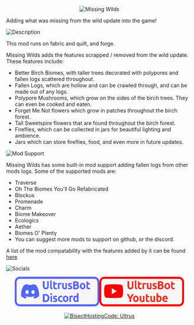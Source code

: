 <p style="text-align: center"><img src="https://www.bisecthosting.com/images/CF/Missing_Wilds/BH_MW_header.webp" alt="Missing Wilds" width="1050" height="337.5" /></p>

Adding what was missing from the wild update into the game!


<img src="https://www.bisecthosting.com/images/CF/Missing_Wilds/BH_MW_banner1.webp" alt="Description"/>

This mod runs on fabric and quilt, and forge.


Missing Wilds adds the features scrapped / removed from the wild update. These features include:
- Better Birch Biomes, with taller trees decorated with polypores and fallen logs scattered throughout.
- Fallen Logs, which are hollow and can be crawled through, and can be made out of any logs.
- Polypore Mushrooms, which grow on the sides of the birch trees. They can even be cooked and eaten.
- Forget Me Not flowers which grow in patches throughout the birch forest.
- Tall Sweetspire flowers that are found throughout the birch forest.
- Fireflies, which can be collected in jars for beautiful lighting and ambience.
- Jars which can store fireflies, food, and even more in future updates.


<img src="https://www.bisecthosting.com/images/CF/Missing_Wilds/BH_MW_banner2.webp" alt="Mod Support"/>

Missing Wilds has some built-in mod support adding fallen logs from other mods logs. Some of the supported mods are:
- Traverse
- Oh The Biomes You'll Go Refabricated
- Blockus
- Promenade
- Charm
- Biome Makeover
- Ecologics
- Aether
- Biomes O' Plenty
- You can suggest more mods to support on github, or the discord.

A list of the mod compatability with the features added by it can be found [here](https://missingwilds.ultrusmods.me/en/latest/mod_compat/)



<img src="https://www.bisecthosting.com/images/CF/Missing_Wilds/BH_MW_banner3.webp" alt="Socials"/>

<div style="text-align: center"><p><a href="https://discord.gg/zUFbbVVjbB"><img src="https://github.com/UltrusBot/Images/blob/main/discord.png?raw=true" alt="discord.gg/zUFbbVVjbB" width="229" height="80" /></a><a href="https://www.youtube.com/c/UltrusBot"><img src="https://github.com/UltrusBot/Images/blob/main/youtube.png?raw=true" alt="https://www.youtube.com/c/UltrusBot" width="229" height="80" /></a></p></div>
<p style="text-align: center"><a href="https://bisecthosting.com/Ultrus"><img src="https://www.bisecthosting.com/images/CF/Missing_Wilds/BH_MW_promo.webp" alt="BisectHostingCode: Ultrus"/></a></p>